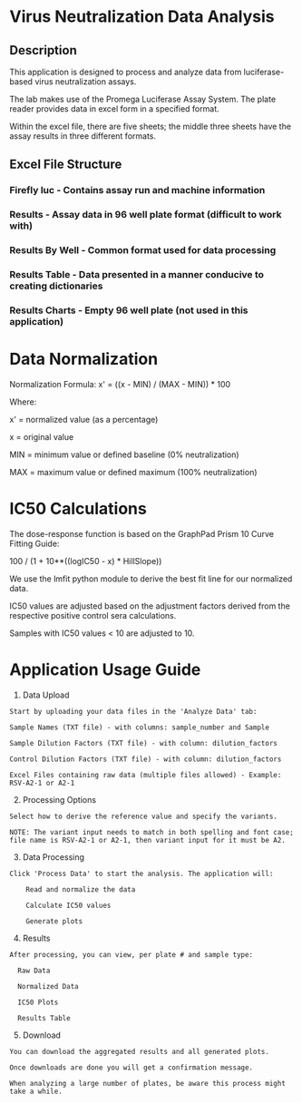 # Virus Neutralization Data Analysis
## Description

This application is designed to process and analyze data from luciferase-based virus neutralization assays.

The lab makes use of the Promega Luciferase Assay System. The plate reader provides data in excel form in a specified format.

Within the excel file, there are five sheets; the middle three sheets have the assay results in three different formats.

## Excel File Structure

###   Firefly luc - Contains assay run and machine information

###   Results - Assay data in 96 well plate format (difficult to work with)

###   Results By Well - Common format used for data processing

###   Results Table - Data presented in a manner conducive to creating dictionaries

### Results Charts - Empty 96 well plate (not used in this application)

# Data Normalization

Normalization Formula: x' = ((x - MIN) / (MAX - MIN)) * 100

Where:

x' = normalized value (as a percentage)

x = original value

MIN = minimum value or defined baseline (0% neutralization)

MAX = maximum value or defined maximum (100% neutralization)

# IC50 Calculations

The dose-response function is based on the GraphPad Prism 10 Curve Fitting Guide:

100 / (1 + 10**((logIC50 - x) * HillSlope))

We use the lmfit python module to derive the best fit line for our normalized data.

IC50 values are adjusted based on the adjustment factors derived from the respective positive control sera calculations.

Samples with IC50 values < 10 are adjusted to 10.

# Application Usage Guide

  1. Data Upload

    Start by uploading your data files in the 'Analyze Data' tab:
    
    Sample Names (TXT file) - with columns: sample_number and Sample
    
    Sample Dilution Factors (TXT file) - with column: dilution_factors
    
    Control Dilution Factors (TXT file) - with column: dilution_factors
    
    Excel Files containing raw data (multiple files allowed) - Example: RSV-A2-1 or A2-1

  2. Processing Options

    Select how to derive the reference value and specify the variants.
    
    NOTE: The variant input needs to match in both spelling and font case; file name is RSV-A2-1 or A2-1, then variant input for it must be A2.

  3. Data Processing

    Click 'Process Data' to start the analysis. The application will:
    
        Read and normalize the data
        
        Calculate IC50 values
        
        Generate plots
  
  4. Results

    After processing, you can view, per plate # and sample type:

      Raw Data
      
      Normalized Data
      
      IC50 Plots
      
      Results Table

  5. Download

    You can download the aggregated results and all generated plots.
    
    Once downloads are done you will get a confirmation message.
    
    When analyzing a large number of plates, be aware this process might take a while.
